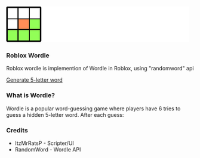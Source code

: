 ![Banner](./Wordle.png)

### Roblox Wordle
Roblox wordle is implemention of Wordle in Roblox, using "randomword" api

[Generate 5-letter word](https://random-word-api.herokuapp.com/word?length=5)

### What is Wordle?
Wordle is a popular word-guessing game where players have 6 tries to guess a hidden 5-letter word. After each guess:

### Credits
- ItzMrRatsP - Scripter/UI
- RandomWord - Wordle API